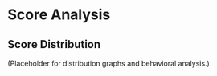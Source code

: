 # Score Analysis

## Score Distribution

(Placeholder for distribution graphs and behavioral analysis.)